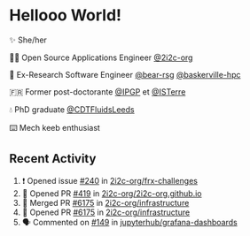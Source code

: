 # Hellooo World!

✨ She/her

👩‍💻 Open Source Applications Engineer [@2i2c-org](https://2i2c.org/)

🐻 Ex-Research Software Engineer [@bear-rsg](https://github.com/bear-rsg) [@baskerville-hpc](https://github.com/baskerville-hpc) 

🇫🇷 Former post-doctorante [@IPGP](https://github.com/IPGP) et [@ISTerre](https://www.isterre.fr/) 

💧 PhD graduate [@CDTFluidsLeeds](https://fluid-dynamics.leeds.ac.uk/) 

⌨️ Mech keeb enthusiast 

## Recent Activity 

<!--START_SECTION:activity-->
1. ❗ Opened issue [#240](https://github.com/2i2c-org/frx-challenges/issues/240) in [2i2c-org/frx-challenges](https://github.com/2i2c-org/frx-challenges)
2. 💪 Opened PR [#419](https://github.com/2i2c-org/2i2c-org.github.io/pull/419) in [2i2c-org/2i2c-org.github.io](https://github.com/2i2c-org/2i2c-org.github.io)
3. 🎉 Merged PR [#6175](https://github.com/2i2c-org/infrastructure/pull/6175) in [2i2c-org/infrastructure](https://github.com/2i2c-org/infrastructure)
4. 💪 Opened PR [#6175](https://github.com/2i2c-org/infrastructure/pull/6175) in [2i2c-org/infrastructure](https://github.com/2i2c-org/infrastructure)
5. 🗣 Commented on [#149](https://github.com/jupyterhub/grafana-dashboards/pull/149#issuecomment-2948937839) in [jupyterhub/grafana-dashboards](https://github.com/jupyterhub/grafana-dashboards)
<!--END_SECTION:activity-->
